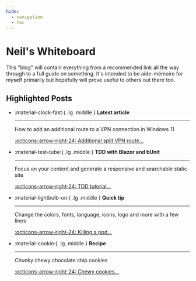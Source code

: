```yaml
---
hide:
  - navigation
  - toc
---
```


# Neil's Whiteboard

This "blog" will contain everything from a recommended link all the way through to a full guide on something. It's intended to be aide-mémoire for myself primarily but hopefully will prove useful to others out there too.

## Highlighted Posts

<div class="grid cards" markdown>

-   :material-clock-fast:{ .lg .middle } __Latest article__

    ---

    How to add an additional route to a VPN connection in Windows 11

    [:octicons-arrow-right-24: Additional split VPN route...](blog/posts/2024-11-30-Add-route-for-split-VPN.md)

-   :material-test-tube:{ .lg .middle } __TDD with Blazor and bUnit__

    ---

    Focus on your content and generate a responsive and searchable static site

    [:octicons-arrow-right-24: TDD tutorial...](blog/posts/2022-12-29-Test-Driven-Development-with-csharp-part-1-introduction-and-setup.md)

-   :material-lightbulb-on:{ .lg .middle } __Quick tip__

    ---

    Change the colors, fonts, language, icons, logo and more with a few lines

    [:octicons-arrow-right-24: Killing a pod...](blog/posts/2020-11-30-Forcibly-terminating-a-Kubernetes-pod.md)

-   :material-cookie:{ .lg .middle } __Recipe__

    ---

    Chunky chewy chocolate chip cookies

    [:octicons-arrow-right-24: Chewy cookies...](Recipes/Chunky-chewy-chocolate-chip-cookies.md)

</div>